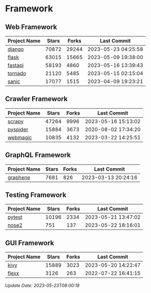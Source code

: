 # Framework

## Web Framework
| Project Name | Stars | Forks | Last Commit |
| ------------ | ----- | ----- | ----------- |
| [django](https://github.com/django/django) | 70872 | 29244 | 2023-05-23 04:25:58 |
| [flask](https://github.com/pallets/flask) | 63015 | 15665 | 2023-05-09 19:38:00 |
| [fastapi](https://github.com/tiangolo/fastapi) | 58193 | 4860 | 2023-05-16 13:39:43 |
| [tornado](https://github.com/tornadoweb/tornado) | 21120 | 5485 | 2023-05-15 02:15:04 |
| [sanic](https://github.com/sanic-org/sanic) | 17077 | 1515 | 2023-04-09 19:23:21 |

## Crawler Framework
| Project Name | Stars | Forks | Last Commit |
| ------------ | ----- | ----- | ----------- |
| [scrapy](https://github.com/scrapy/scrapy) | 47264 | 9996 | 2023-05-16 15:13:02 |
| [pyspider](https://github.com/binux/pyspider) | 15884 | 3673 | 2020-08-02 17:34:20 |
| [webmagic](https://github.com/code4craft/webmagic) | 10835 | 4132 | 2023-03-22 14:25:51 |

## GraphQL Framework
| Project Name | Stars | Forks | Last Commit |
| ------------ | ----- | ----- | ----------- |
| [graphene](https://github.com/graphql-python/graphene) | 7681 | 826 | 2023-03-13 20:24:16 |

## Testing Framework
| Project Name | Stars | Forks | Last Commit |
| ------------ | ----- | ----- | ----------- |
| [pytest](https://github.com/pytest-dev/pytest) | 10196 | 2334 | 2023-05-21 13:47:02 |
| [nose2](https://github.com/nose-devs/nose2) | 751 | 137 | 2023-05-22 18:16:01 |

## GUI Framework
| Project Name | Stars | Forks | Last Commit |
| ------------ | ----- | ----- | ----------- |
| [kivy](https://github.com/kivy/kivy) | 15889 | 3023 | 2023-05-20 14:22:47 |
| [flexx](https://github.com/flexxui/flexx) | 3126 | 263 | 2022-07-22 16:41:15 |

*Update Date: 2023-05-23T08:00:18*